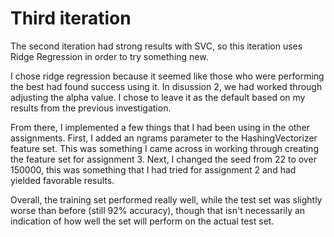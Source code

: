 # Third iteration
The second iteration had strong results with SVC, so this iteration uses Ridge Regression in order to try something new. 

I chose ridge regression because it seemed like those who were performing the best had found success using it. In disussion 2, we had worked through adjusting the alpha value. I chose to 
leave it as the default based on my results from the previous investigation.

From there, I implemented a few things that I had been using in the other assignments. 
First, I added an ngrams parameter to the HashingVectorizer feature set. This was something I came across in working through creating the feature set for assignment 3.
Next, I changed the seed from 22 to over 150000, this was something that I had tried for assignment 2 and had yielded favorable results.

Overall, the training set performed really well, while the test set was slightly worse than before (still 92% accuracy), though that isn't necessarily an indication of how well the set will perform on the actual test set.
